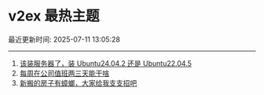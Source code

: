 # v2ex 最热主题

最近更新时间: 2025-07-11 13:05:28

--- 
1. [该装服务器了，装 Ubuntu24.04.2 还是 Ubuntu22.04.5](https://www.v2ex.com/t/1144421) 
2. [每周在公司值班两三天能干啥](https://www.v2ex.com/t/1144439) 
3. [新搬的房子有蟑螂，大家给我支支招吧](https://www.v2ex.com/t/1144467) 
